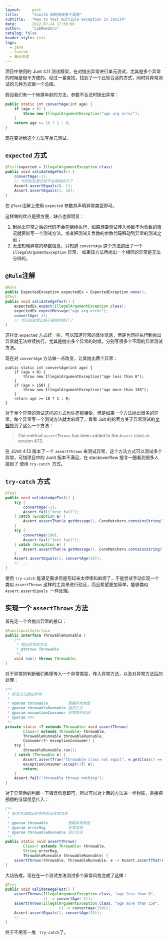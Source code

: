 ```yaml
---
layout:     post
title:      "Junit4 如何测试多个异常"
subtitle:   "How to test multiple exception in Junit4"
date:       2022-07-24 17:09:00
author:     "LabMemZero"
catalog: false
header-style: text
tags:
  - Java
  - Junit4
  - 单元测试
---
```


项目中使用的 Junt 4.11 测试框架，在对抛出异常进行单元测试，尤其是多个异常的时候是很不方便的。经过一番查找，找到了一个比较合适的方式，同时对异常测试的几种方式做一个总结。

假设我们有一个转换年龄的方法，参数不合法时抛出异常：

```java
public static int convertAge(int age) {
    if (age < 0) {
        throw new IllegalArgumentException("age arg error");
    }
    return age >= 18 ? 1 : 0;
}
```

现在要对给这个方法写单元测试。

## `expected` 方式

```java
@Test(expected = IllegalArgumentException.class)
public void validateAgeTest() {
    convertAge(-1);
    // 代码到这里已经不会继续执行了
    Assert.assertEquals(0, 1);
    Assert.assertEquals(1, 18);
}
```

在 `@Test`注解上使用 `expected` 参数并声明异常类型即可。

这样做的优点是很方便，缺点也很明显：

1. 到抛出异常之后的代码不会在继续执行，如果想要测试传入参数不为负数的情况就要新写一个测试方法，或者把测试非负数的参数代码移动到异常的测试之前；
2. 无法知晓异常的参数信息，只知道 `convertAge` 这个方法跑出了一个 `IllegalArgumentException` 异常，  如果该方法再抛出一个相同的异常是无法分辨的。 

## `@Rule`注解

```java
@Rule
public ExpectedException expectedEx = ExpectedException.none();
@Test
public void validateAgeTest() {
    expectedEx.expect(IllegalArgumentException.class);
    expectedEx.expectMessage("age arg error");
    convertAge(-1);
    // 代码到这里已经不会继续执行了
}
```

 这样比 `expected` 方式好一些，可以知道异常的具体信息，但是也同样执行到抛出异常就无法继续执行，尤其是抛出多个异常的时候，分别写很多个不同的异常测试方法。

现在对 `convertAge` 方法做一点改变，让其抛出两个异常：

```
public static int convertAge(int age) {
    if (age < 0) {
        throw new IllegalArgumentException("age less than 0");
    }
    if (age > 150) {
        throw new IllegalArgumentException("age more than 150");
    }
    return age >= 18 ? 1 : 0;
}
```

对于单个异常的测试这样的方式也许还能接受，但是如果一个方法抛出很多的异常，每个异常写一个测试方法就太麻烦了。看看 Juit 的的官方关于异常测试的[文档](https://github.com/junit-team/junit4/wiki/Exception-testing)提到了这么一个方法：

> The method `assertThrows` has been added to the `Assert` class in version 4.13. 

在 JUnit 4.13 版本了一个 `assertThrows` 来测试异常，这个方法方式可以测试多个异常，可惜项目中的 Junit 版本不满足。在 stackoverflow 搜寻一圈看到很多人提到了 使用 `try-catch `方式。

## `try-catch` 方式

```java
@Test
public void validateAgeTest() {
    try {
        convertAge(-1);
        Assert.fail("test fail");
    } catch (Exception e) {
        Assert.assertThat(e.getMessage(), CoreMatchers.containsString("age less than 0"));
    }
    try {
        convertAge(190);
        Assert.fail("test fail");
    } catch (Exception e) {
        Assert.assertThat(e.getMessage(), CoreMatchers.containsString("age more than 150"));
    }
    Assert.assertEquals(1, convertAge(19));
    // ...
}
```

使用 `try-catch` 能满足需求但是写起来太啰嗦和麻烦了，于是尝试手动实现一个类似 `assertThrows` 这样的工具来进行验证，而且希望更加简单，能够类似 `Assert.assertEquals `一样处理。

## 实现一个 `assertThrows` 方法

首先定一个会抛出异常的接口：

```java
@FunctionalInterface
public interface ThrowableRunnable {
    /**
     * 抛出异常的方法
     * @throws Throwable
     */
    void run() throws Throwable;
}
```

对于异常的判断我们希望传入一个异常类型，传入异常方法，以及对异常方法后的处理：

```java
/**
 * 断言方法抛出异常
 *
 * @param throwable         预期异常类型
 * @param throwableRunnable 运行方法
 * @param exceptionConsumer 异常额外验证
 * @param <T>
 */
private static <T extends Throwable> void assertThrows(
        Class<? extends Throwable> throwable,
        ThrowableRunnable throwableRunnable,
        Consumer<T> exceptionConsumer) {
    try {
        throwableRunnable.run();
    } catch (Throwable e) {
        Assert.assertTrue("throwable class not equal", e.getClass() == throwable);
        exceptionConsumer.accept((T) e);
        return;
    }
    Assert.fail("throwable throws nothing");
}
```

对于异常后的判断一下错误信息即可，所以可以对上面的方法进一步封装，直接把预期的错误信息传入：

```java
/**
 * 断言方法抛出异常并验证异常信息
 *
 * @param throwable         预期异常类型
 * @param errorMsg          异常信息
 * @param throwableRunnable 运行方法
 */
public static void assertThrows(
        Class<? extends Throwable> throwable,
        String errorMsg,
        ThrowableRunnable throwableRunnable) {
    assertThrows(throwable, throwableRunnable, e -> Assert.assertThat(e.getMessage(), CoreMatchers.containsString(errorMsg)));
}
```

大功告成，现在在一个测试方法测试多个异常风格变成了这样：

```java
@Test
public void validateAgeTest() {
    assertThrows(IllegalArgumentException.class, "age less than 0", 
                 () -> convertAge(-1));
    assertThrows(IllegalArgumentException.class, "age more than 150",
            			() -> convertAge(190));
    Assert.assertEquals(1, convertAge(19));
    // ...
}
```

终于不用写一堆 ` try-catch`了。

